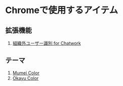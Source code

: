 # Chromeで使用するアイテム

## 拡張機能

1. [組織外ユーザー識別 for Chatwork](./chatwork-soshikigai/)


## テーマ

1. [Mumei Color](./theme-mumei-color/)
2. [Okayu Color](./theme-okayu-color/)

